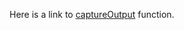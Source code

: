 Here is a link to [captureOutput] function.

<!--- MODULE kotlinx-knit-test -->
<!--- INDEX kotlinx.knit.test -->
[captureOutput]: https://example.com/kotlinx-knit-test/kotlinx.knit.test/capture-output.html
<!--- END -->
